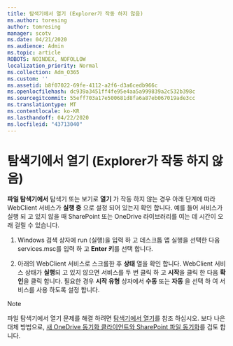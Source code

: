 ```yaml
---
title: 탐색기에서 열기 (Explorer가 작동 하지 않음)
ms.author: toresing
author: tomresing
manager: scotv
ms.date: 04/21/2020
ms.audience: Admin
ms.topic: article
ROBOTS: NOINDEX, NOFOLLOW
localization_priority: Normal
ms.collection: Adm_O365
ms.custom: ''
ms.assetid: b8f07022-69fe-4112-a2f6-d3a6cedb966c
ms.openlocfilehash: dc939a3451ff4fe95e4aa5a999839a2c532b398c
ms.sourcegitcommit: 55eff703a17e500681d8fa6a87eb067019ade3cc
ms.translationtype: MT
ms.contentlocale: ko-KR
ms.lasthandoff: 04/22/2020
ms.locfileid: "43713040"
---
```

# <a name="open-with-explorer-isnt-working"></a>탐색기에서 열기 (Explorer가 작동 하지 않음)

**파일 탐색기에서** 탐색기 또는 보기로 **열기** 가 작동 하지 않는 경우 아래 단계에 따라 WebClient 서비스가 **실행 중** 으로 설정 되어 있는지 확인 합니다. 예를 들어 서비스가 실행 되 고 있지 않을 때 SharePoint 또는 OneDrive 라이브러리를 여는 데 시간이 오래 걸릴 수 있습니다. 
  
1. Windows 검색 상자에 run (실행)을 입력 하 고 데스크톱 앱 실행을 선택한 다음 services.msc를 입력 하 고 **Enter 키**를 선택 합니다.
    
2. 아래의 WebClient 서비스로 스크롤한 후 **상태** 열을 확인 합니다. WebClient 서비스 상태가 **실행**되 고 있지 않으면 서비스를 두 번 클릭 하 고 **시작**을 클릭 한 다음 **확인**을 클릭 합니다. 필요한 경우 **시작 유형** 상자에서 **수동** 또는 **자동** 을 선택 하 여 서비스를 사용 하도록 설정 합니다. 
    
> [!NOTE]
> 파일 탐색기에서 열기 문제를 해결 하려면 [탐색기에서 열기](https://go.microsoft.com/fwlink/?linkid=871665)를 참조 하십시오. 보다 나은 대체 방법으로, [새 OneDrive 동기화 클라이언트와 SharePoint 파일 동기화](https://go.microsoft.com/fwlink/?linkid=871666)를 검토 합니다. 
  

